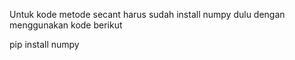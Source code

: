 Untuk kode metode secant harus sudah install numpy dulu dengan menggunakan kode berikut

pip install numpy
